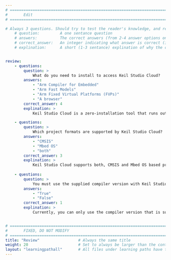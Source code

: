 ```yaml
---
# ================================================================================
#       Edit
# ================================================================================

# Always 3 questions. Should try to test the reader's knowledge, and reinforce the key points you want them to remember.
    # question:         A one sentance question
    # answers:          The correct answers (from 2-4 answer options only). Should be surrounded by quotes.
    # correct_answer:   An integer indicating what answer is correct (index starts from 0)
    # explination:      A short (1-3 sentance) explination of why the correct answer is correct. Can add aditional context if desired


review:
    - questions:
        question: >
            What do you need to install to access Keil Studio Cloud?
        answers:
            - "Arm Compiler for Embedded"
            - "Arm Fast Models"
            - "Arm Fixed Virtual Platforms (FVPs)"
            - "A browser"
        correct_answer: 4
        explination: >
            Keil Studio Cloud is a zero-installation tool that runs out of your browser.

    - questions:
        question: >
            Which project formats are supported by Keil Studio Cloud?
        answers:
            - "CMSIS"
            - "Mbed OS"
            - "both"
        correct_answer: 3
        explination: >
            Keil Studio Cloud supports both, CMSIS and Mbed OS based projects.
               
    - questions:
        question: >
            You must use the supplied compiler version with Keil Studio Cloud?
        answers:
            - "True"
            - "False"
        correct_answer: 1
        explination: >
            Currently, you can only use the compiler version that is supplied with the tool.


# ================================================================================
#       FIXED, DO NOT MODIFY
# ================================================================================
title: "Review"                 # Always the same title
weight: 20                      # Set to always be larger than the content in this path
layout: "learningpathall"       # All files under learning paths have this same wrapper
---
```


